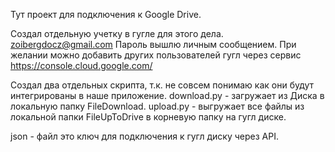 Тут проект для подключения к Google Drive.

Создал отдельную учетку в гугле для этого дела. 
zoibergdocz@gmail.com
Пароль вышлю личным сообщением.
При желании можно добавить других пользователей гугл через сервис https://console.cloud.google.com/

Создал два отдельных скрипта, т.к. не совсем понимаю как они будут интегрированы в наше приложение.
download.py - загружает из Диска в локальную папку FileDownload.
upload.py - выгружает все файлы из локальной папки FileUpToDrive в корневую папку на гугл диске.

json -  файл это ключ для подключения к гугл диску через API.
